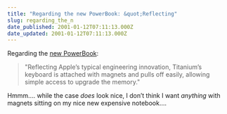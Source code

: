 ```yaml
---
title: "Regarding the new PowerBook: &quot;Reflecting"
slug: regarding_the_n
date_published: 2001-01-12T07:11:13.000Z
date_updated: 2001-01-12T07:11:13.000Z
---
```


Regarding the [new PowerBook](http://news.cnet.com/news/0-1006-200-4447270.html):

> "Reflecting Apple’s typical engineering innovation, Titanium’s keyboard is attached with magnets and pulls off easily, allowing simple access to upgrade the memory."

Hmmm…. while the case *does* look nice, I don’t think I want *anything* with magnets sitting on my nice new expensive notebook….
